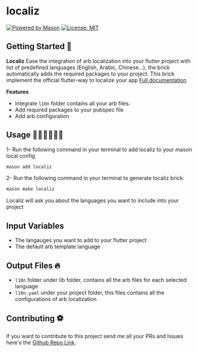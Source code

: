 # localiz
[![Powered by Mason](https://img.shields.io/endpoint?url=https%3A%2F%2Ftinyurl.com%2Fmason-badge)](https://github.com/felangel/mason)
[![License: MIT](https://img.shields.io/badge/License-MIT-yellow.svg)](https://opensource.org/licenses/MIT)

## Getting Started 🚀

**Localiz** Ease the integration of arb localization into your flutter project with list of predefined languages (English, Arabic, Chinese...), the brick automatically adds the required packages to your project.
This brick implement the official flutter-way to localize your app [Full documentation](https://docs.flutter.dev/ui/accessibility-and-internationalization/internationalization)

**Features**
- Integrate `l10n` folder contains all your arb files.
- Add required packages to your pubspec file
- Add arb configuration

## Usage 👨🏻‍💻👩🏻‍💻

1- Run the following command in your terminal to add localiz to your mason local config
```bash
mason add localiz
```

2- Run the following command in your terminal to generate localiz brick
```bash
mason make localiz
```
Localiz will ask you about the languages you want to include into your project

## Input Variables 

- The langauges you want to add to your flutter project
- The default arb template language

## Output Files 🔥

- `l10n` folder under lib folder, contains all the arb files for each selected language
- `l10n.yaml` under your project folder, this files contains all the configurations of arb localization

## Contributing ⚽

If you want to contribute to this project send me all your PRs and Issues here's the [Github Repo Link](https://github.com/koukibadr/B-Bricks).